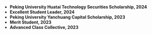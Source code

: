 - **Peking University Huatai Technology Securities Scholarship, 2024**
- **Excellent Student Leader, 2024**
- **Peking University Yanchuang Capital Scholarship, 2023**
- **Merit Student, 2023**
- **Advanced Class Collective, 2023**
